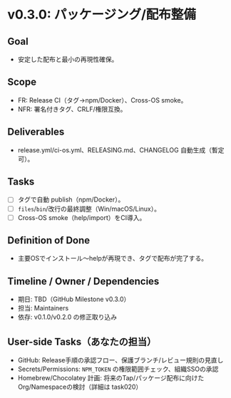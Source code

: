 ﻿# v0.3.0: パッケージング/配布整備

## Goal
- 安定した配布と最小の再現性確保。

## Scope
- FR: Release CI（タグ→npm/Docker）、Cross-OS smoke。
- NFR: 署名付きタグ、CRLF/権限互換。

## Deliverables
- release.yml/ci-os.yml、RELEASING.md、CHANGELOG 自動生成（暫定可）。

## Tasks
- [ ] タグで自動 publish（npm/Docker）。
- [ ] `files`/`bin`/改行の最終調整（Win/macOS/Linux）。
- [ ] Cross-OS smoke（help/import）をCI導入。

## Definition of Done
- 主要OSでインストール〜helpが再現でき、タグで配布が完了する。

## Timeline / Owner / Dependencies
- 期日: TBD（GitHub Milestone v0.3.0）
- 担当: Maintainers
- 依存: v0.1.0/v0.2.0 の修正取り込み

## User-side Tasks（あなたの担当）
- GitHub: Release手順の承認フロー、保護ブランチ/レビュー規則の見直し
- Secrets/Permissions: `NPM_TOKEN` の権限範囲チェック、組織SSOの承認
- Homebrew/Chocolatey 計画: 将来のTap/パッケージ配布に向けたOrg/Namespaceの検討（詳細は task020）
